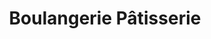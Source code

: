 ---
title: "Boulangerie Pâtisserie"
url: /moissy-cramayel/boulangerie-patisserie-avenue-philippe-bur/
shop: Bäckerei
---